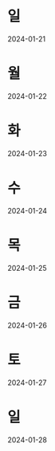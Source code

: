 # 일 
2024-01-21
# 월 
2024-01-22
# 화 
2024-01-23
# 수 
2024-01-24
# 목 
2024-01-25
# 금 
2024-01-26
# 토 
2024-01-27
# 일 
2024-01-28

